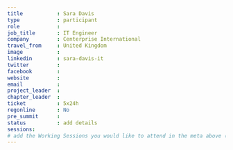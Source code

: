 ```yaml
---
title           : Sara Davis
type            : participant
role            : 
job_title       : IT Engineer
company         : Centerprise International
travel_from     : United Kingdom
image           : 
linkedin        : sara-davis-it
twitter         :
facebook        :
website         : 
email           :
project_leader  :
chapter_leader  :
ticket          : 5x24h
regonline       : No
pre_summit      : 
status          : add details
sessions:
# add the Working Sessions you would like to attend in the meta above (use the session's title) e.g. sessions (one per line): -Security Playbooks Diagrams -Hackathon Daily Sessions
---
```


<!-- put more details about participant here -->
